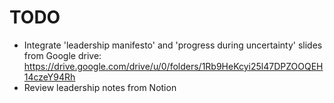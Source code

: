 # TODO

- Integrate 'leadership manifesto' and 'progress during uncertainty' slides from Google drive: https://drive.google.com/drive/u/0/folders/1Rb9HeKcyi25l47DPZOOQEH14czeY94Rh
- Review leadership notes from Notion
